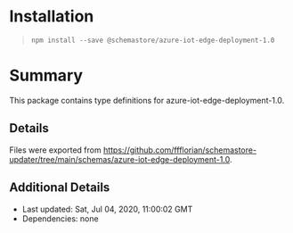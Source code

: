 # Installation
> `npm install --save @schemastore/azure-iot-edge-deployment-1.0`

# Summary
This package contains type definitions for azure-iot-edge-deployment-1.0.

## Details
Files were exported from https://github.com/ffflorian/schemastore-updater/tree/main/schemas/azure-iot-edge-deployment-1.0.

## Additional Details
* Last updated: Sat, Jul 04, 2020, 11:00:02 GMT
* Dependencies: none
